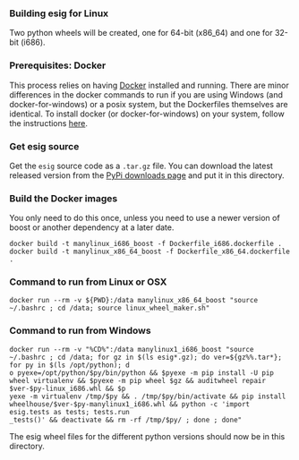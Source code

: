 ### Building esig for Linux

Two python wheels will be created, one for 64-bit (x86_64)
and one for 32-bit (i686).

### Prerequisites: Docker

This process relies on having [Docker](https://docs.docker.com/)
installed and running.  There are minor differences in the docker commands to
run if you are using Windows (and docker-for-windows) or a posix system, but
the Dockerfiles themselves are identical.
To install docker (or docker-for-windows) on your system, follow the instructions
[here](https://docs.docker.com/).

### Get esig source

Get the ```esig``` source code as a ```.tar.gz``` file.  You can download
the latest released version from the [PyPi downloads page](https://pypi.org/project/esig/#files)
and put it in this directory.

### Build the Docker images

You only need to do this once, unless you need to use a newer version of boost or another dependency at a
later date.
```
docker build -t manylinux_i686_boost -f Dockerfile_i686.dockerfile .
docker build -t manylinux_x86_64_boost -f Dockerfile_x86_64.dockerfile .
```

### Command to run from Linux or OSX

```
docker run --rm -v ${PWD}:/data manylinux_x86_64_boost "source ~/.bashrc ; cd /data; source linux_wheel_maker.sh"
```

### Command to run from Windows
```
docker run --rm -v "%CD%":/data manylinux1_i686_boost "source ~/.bashrc ; cd /data; for gz in $(ls esig*.gz); do ver=${gz%%.tar*}; for py in $(ls /opt/python); d
o pyexe=/opt/python/$py/bin/python && $pyexe -m pip install -U pip wheel virtualenv && $pyexe -m pip wheel $gz && auditwheel repair $ver-$py-linux_i686.whl && $p
yexe -m virtualenv /tmp/$py && . /tmp/$py/bin/activate && pip install wheelhouse/$ver-$py-manylinux1_i686.whl && python -c 'import esig.tests as tests; tests.run
_tests()' && deactivate && rm -rf /tmp/$py/ ; done ; done"

```
The esig wheel files for the different python versions should now be in this directory.